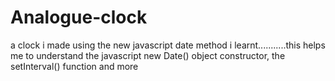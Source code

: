 # Analogue-clock
a clock i made using the new javascript date method i learnt...........this helps me to understand the javascript new Date() object constructor, the setInterval() function and more
